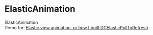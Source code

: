 # ElasticAnimation

ElasticAnimation<br>
Demo for:
[Elastic view animation, or how I built DGElasticPullToRefresh](https://medium.com/@gontovnik/elastic-view-animation-or-how-i-built-dgelasticpulltorefresh-269a3ba8636e#.qqlv3236f)

